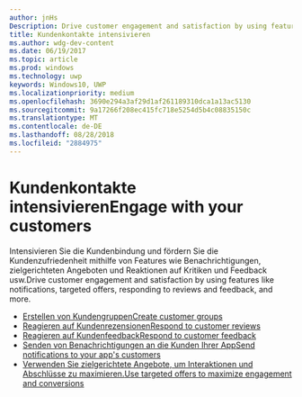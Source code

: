 ```yaml
---
author: jnHs
Description: Drive customer engagement and satisfaction by using features like notifications, targeted offers, responding to reviews and feedback, and more.
title: Kundenkontakte intensivieren
ms.author: wdg-dev-content
ms.date: 06/19/2017
ms.topic: article
ms.prod: windows
ms.technology: uwp
keywords: Windows10, UWP
ms.localizationpriority: medium
ms.openlocfilehash: 3690e294a3af29d1af261189310dca1a13ac5130
ms.sourcegitcommit: 9a17266f208ec415fc718e5254d5b4c08835150c
ms.translationtype: MT
ms.contentlocale: de-DE
ms.lasthandoff: 08/28/2018
ms.locfileid: "2884975"
---
```

# <a name="engage-with-your-customers"></a><span data-ttu-id="b48c5-103">Kundenkontakte intensivieren</span><span class="sxs-lookup"><span data-stu-id="b48c5-103">Engage with your customers</span></span>

<span data-ttu-id="b48c5-104">Intensivieren Sie die Kundenbindung und fördern Sie die Kundenzufriedenheit mithilfe von Features wie Benachrichtigungen, zielgerichteten Angeboten und Reaktionen auf Kritiken und Feedback usw.</span><span class="sxs-lookup"><span data-stu-id="b48c5-104">Drive customer engagement and satisfaction by using features like notifications, targeted offers, responding to reviews and feedback, and more.</span></span>

-   [<span data-ttu-id="b48c5-105">Erstellen von Kundengruppen</span><span class="sxs-lookup"><span data-stu-id="b48c5-105">Create customer groups</span></span>](create-customer-groups.md)
-   [<span data-ttu-id="b48c5-106">Reagieren auf Kundenrezensionen</span><span class="sxs-lookup"><span data-stu-id="b48c5-106">Respond to customer reviews</span></span>](respond-to-customer-reviews.md)
-   [<span data-ttu-id="b48c5-107">Reagieren auf Kundenfeedback</span><span class="sxs-lookup"><span data-stu-id="b48c5-107">Respond to customer feedback</span></span>](respond-to-customer-feedback.md)
-   [<span data-ttu-id="b48c5-108">Senden von Benachrichtigungen an die Kunden Ihrer App</span><span class="sxs-lookup"><span data-stu-id="b48c5-108">Send notifications to your app's customers</span></span>](send-push-notifications-to-your-apps-customers.md)
-   [<span data-ttu-id="b48c5-109">Verwenden Sie zielgerichtete Angebote, um Interaktionen und Abschlüsse zu maximieren.</span><span class="sxs-lookup"><span data-stu-id="b48c5-109">Use targeted offers to maximize engagement and conversions</span></span>](use-targeted-offers-to-maximize-engagement-and-conversions.md)

 
